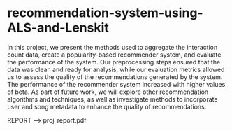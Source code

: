 # recommendation-system-using-ALS-and-Lenskit

In this project, we present the methods used to aggregate the interaction count data, create a popularity-based recommender system, and evaluate the performance of the system. Our preprocessing steps ensured that the data was clean and ready for analysis, while our evaluation metrics allowed us to assess the quality of the recommendations generated by the system. The performance of the recommender system increased with higher values of beta. As part of future work, we will explore other recommendation algorithms and techniques, as well as investigate methods to incorporate user and song metadata to enhance the quality of recommendations.

REPORT --> proj_report.pdf
